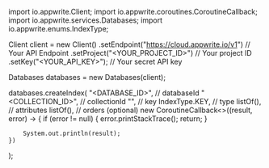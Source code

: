 import io.appwrite.Client;
import io.appwrite.coroutines.CoroutineCallback;
import io.appwrite.services.Databases;
import io.appwrite.enums.IndexType;

Client client = new Client()
    .setEndpoint("https://cloud.appwrite.io/v1") // Your API Endpoint
    .setProject("&lt;YOUR_PROJECT_ID&gt;") // Your project ID
    .setKey("&lt;YOUR_API_KEY&gt;"); // Your secret API key

Databases databases = new Databases(client);

databases.createIndex(
    "<DATABASE_ID>", // databaseId
    "<COLLECTION_ID>", // collectionId
    "", // key
    IndexType.KEY, // type
    listOf(), // attributes
    listOf(), // orders (optional)
    new CoroutineCallback<>((result, error) -> {
        if (error != null) {
            error.printStackTrace();
            return;
        }

        System.out.println(result);
    })
);

